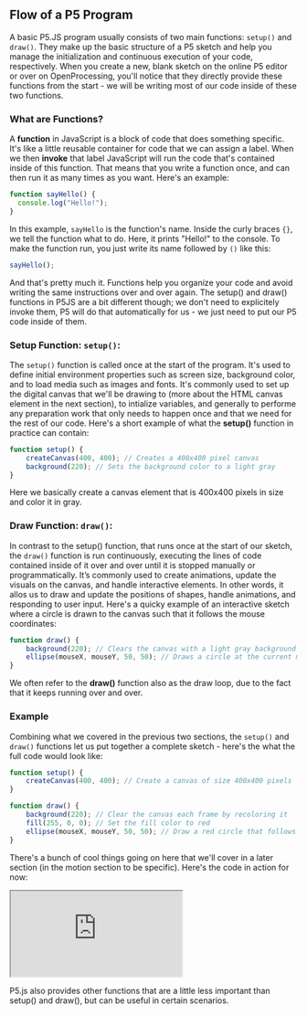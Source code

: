 ## Flow of a P5 Program

A basic P5.JS program usually consists of two main functions: `setup()` and `draw()`. They make up the basic structure of a P5 sketch and help you manage the initialization and continuous execution of your code, respectively. When you create a new, blank sketch on the online P5 editor or over on OpenProcessing, you'll notice that they directly provide these functions from the start - we will be writing most of our code inside of these two functions.


### What are Functions?

A **function** in JavaScript is a block of code that does something specific. It's like a little reusable container for code that we can assign a label. When we then **invoke** that label JavaScript will run the code that's contained inside of this function. That means that you write a function once, and can then run it as many times as you want. Here's an example:

```javascript
function sayHello() {
  console.log("Hello!");
}
```

In this example, `sayHello` is the function's name. Inside the curly braces `{}`, we tell the function what to do. Here, it prints "Hello!" to the console. To make the function run, you just write its name followed by `()` like this:

```javascript
sayHello();
```

And that's pretty much it. Functions help you organize your code and avoid writing the same instructions over and over again. The setup() and draw() functions in P5JS are a bit different though; we don't need to explicitely invoke them, P5 will do that automatically for us - we just need to put our P5 code inside of them.

### Setup Function: `setup()`:

The `setup()` function is called once at the start of the program. It's used to define initial environment properties such as screen size, background color, and to load media such as images and fonts. It's commonly used to set up the digital canvas that we'll be drawing to (more about the HTML canvas element in the next section), to intialize variables, and generally to performe any preparation work that only needs to happen once and that we need for the rest of our code. Here's a short example of what the **setup()** function in practice can contain:

```javascript
function setup() {
    createCanvas(400, 400); // Creates a 400x400 pixel canvas
    background(220); // Sets the background color to a light gray
}
```

Here we basically create a canvas element that is 400x400 pixels in size and color it in gray.

### Draw Function: `draw()`:

In contrast to the setup() function, that runs once at the start of our sketch, the `draw()` function is run continuously, executing the lines of code contained inside of it over and over until it is stopped manually or programmatically. It’s commonly used to create animations, update the visuals on the canvas, and handle interactive elements. In other words, it allos us to draw and update the positions of shapes, handle animations, and responding to user input. Here's a quicky example of an interactive sketch where a circle is drawn to the canvas such that it follows the mouse coordinates:

```javascript
function draw() {
    background(220); // Clears the canvas with a light gray background
    ellipse(mouseX, mouseY, 50, 50); // Draws a circle at the current mouse position
}
```

We often refer to the **draw()** function also as the draw loop, due to the fact that it keeps running over and over.

### Example

Combining what we covered in the previous two sections, the `setup()` and `draw()` functions let us put together a complete sketch - here's the what the full code would look like:

```javascript
function setup() {
    createCanvas(400, 400); // Create a canvas of size 400x400 pixels
}

function draw() {
    background(220); // Clear the canvas each frame by recoloring it
    fill(255, 0, 0); // Set the fill color to red
    ellipse(mouseX, mouseY, 50, 50); // Draw a red circle that follows the mouse
}
```

There's a bunch of cool things going on here that we'll cover in a later section (in the motion section to be specific). Here's the code in action for now:

<iframe src="https://editor.p5js.org/AhmadMoussa/full/NQTG0PUNo"></iframe>

P5.js also provides other functions that are a little less important than setup() and draw(), but can be useful in certain scenarios.

